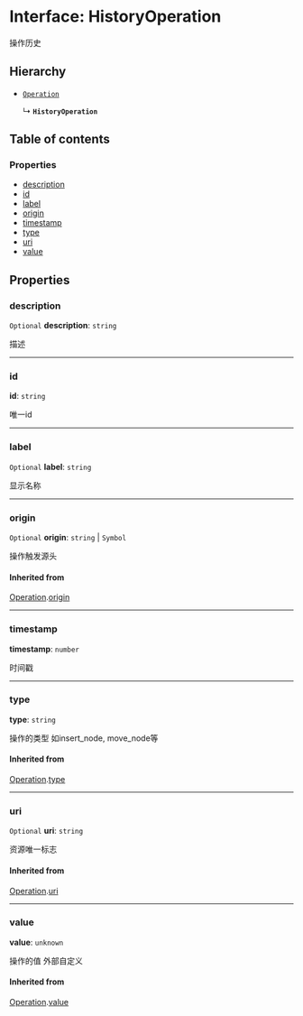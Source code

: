 # Interface: HistoryOperation

操作历史

## Hierarchy

* [`Operation`](/en/auto-docs/fixed-layout-editor/interfaces/Operation.md)

  ↳ **`HistoryOperation`**

## Table of contents

### Properties

* [description](/en/auto-docs/fixed-layout-editor/interfaces/HistoryOperation.md#description)
* [id](/en/auto-docs/fixed-layout-editor/interfaces/HistoryOperation.md#id)
* [label](/en/auto-docs/fixed-layout-editor/interfaces/HistoryOperation.md#label)
* [origin](/en/auto-docs/fixed-layout-editor/interfaces/HistoryOperation.md#origin)
* [timestamp](/en/auto-docs/fixed-layout-editor/interfaces/HistoryOperation.md#timestamp)
* [type](/en/auto-docs/fixed-layout-editor/interfaces/HistoryOperation.md#type)
* [uri](/en/auto-docs/fixed-layout-editor/interfaces/HistoryOperation.md#uri)
* [value](/en/auto-docs/fixed-layout-editor/interfaces/HistoryOperation.md#value)

## Properties

### description

`Optional` **description**: `string`

描述

***

### id

**id**: `string`

唯一id

***

### label

`Optional` **label**: `string`

显示名称

***

### origin

`Optional` **origin**: `string` | `Symbol`

操作触发源头

#### Inherited from

[Operation](/en/auto-docs/fixed-layout-editor/interfaces/Operation.md).[origin](/en/auto-docs/fixed-layout-editor/interfaces/Operation.md#origin)

***

### timestamp

**timestamp**: `number`

时间戳

***

### type

**type**: `string`

操作的类型 如insert\_node, move\_node等

#### Inherited from

[Operation](/en/auto-docs/fixed-layout-editor/interfaces/Operation.md).[type](/en/auto-docs/fixed-layout-editor/interfaces/Operation.md#type)

***

### uri

`Optional` **uri**: `string`

资源唯一标志

#### Inherited from

[Operation](/en/auto-docs/fixed-layout-editor/interfaces/Operation.md).[uri](/en/auto-docs/fixed-layout-editor/interfaces/Operation.md#uri)

***

### value

**value**: `unknown`

操作的值 外部自定义

#### Inherited from

[Operation](/en/auto-docs/fixed-layout-editor/interfaces/Operation.md).[value](/en/auto-docs/fixed-layout-editor/interfaces/Operation.md#value)
